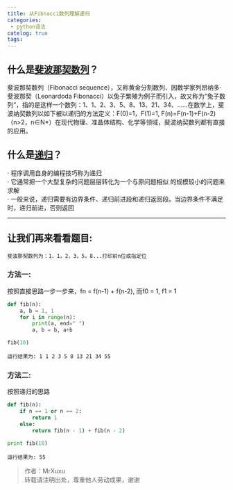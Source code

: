 ```yaml
---
title: 从Fibnacci数列理解递归
categories:
 - python语法
catelog: true
tags:
---
```


## 什么是[斐波那契数列](https://baike.baidu.com/item/斐波那契数列/99145?fr=aladdin)？

   斐波那契数列（Fibonacci sequence），又称黄金分割数列、因数学家列昂纳多·斐波那契（Leonardoda Fibonacci）以兔子繁殖为例子而引入，故又称为“兔子数列”，指的是这样一个数列：1、1、2、3、5、8、13、21、34、……在数学上，斐波纳契数列以如下被以递归的方法定义：F(0)=1，F(1)=1, F(n)=F(n-1)+F(n-2)（n>2，n∈N*）在现代物理、准晶体结构、化学等领域，斐波纳契数列都有直接的应用。

## 什么是[递归](https://baike.baidu.com/item/递归/1740695?fr=aladdin)？

· 程序调用自身的编程技巧称为递归</br>
· 它通常把一个大型复杂的问题层层转化为一个与原问题相似 的规模较小的问题来求解</br>
· 一般来说，递归需要有边界条件、递归前进段和递归返回段。当边界条件不满足时，递归前进，否则返回

---------------
## 让我们再来看看题目:

    斐波那契数列为：1，1，2，3，5，8...打印前n位或指定位

### 方法一:
按照直接思路一步一步来，fn = f(n-1) + f(n-2), 而f0 = 1, f1 = 1
```python
def fib(n):
    a, b = 1, 1
    for i in range(n):
        print(a, end=" ")
        a, b = b, a+b

fib(10)
```
    运行结果为: 1 1 2 3 5 8 13 21 34 55

### 方法二:
按照递归的思路
```python
def fib(n):
    if n == 1 or n == 2:
        return 1
    else:
        return fib(n - 1) + fib(n - 2)

print fib(10)
```
    运行结果为: 55


>作者：MrXuxu  
>转载请注明出处，尊重他人劳动成果，谢谢
